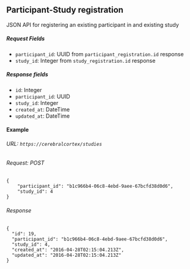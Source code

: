 ## Participant-Study registration
JSON API for registering an existing participant in and existing study

##### Request Fields
* `participant_id`: UUID from `participant_registration.id` response 
* `study_id`: Integer from `study_registration.id` response

##### Response fields
* `id`: Integer
* `participant_id`: UUID
* `study_id`: Integer
* `created_at`: DateTime
* `updated_at`: DateTime


#### Example 
###### URL: `https://cerebralcortex/studies`
###### Request: POST
```
{
    "participant_id": "b1c966b4-06c8-4ebd-9aee-67bcfd38d0d6",
    "study_id": 4
}
```
###### Response
```
{
  "id": 19,
  "participant_id": "b1c966b4-06c8-4ebd-9aee-67bcfd38d0d6",
  "study_id": 4,
  "created_at": "2016-04-28T02:15:04.213Z",
  "updated_at": "2016-04-28T02:15:04.213Z"
}
```